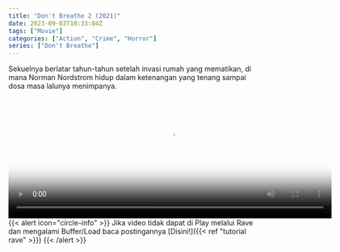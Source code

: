 ```yaml
---
title: "Don't Breathe 2 (2021)"
date: 2023-09-03T10:33:04Z
tags: ["Movie"]
categories: ["Action", "Crime", "Horror"]
series: ["Don't Breathe"]
---
```


Sekuelnya berlatar tahun-tahun setelah invasi rumah yang mematikan, di mana Norman Nordstrom hidup dalam ketenangan yang tenang sampai dosa masa lalunya menimpanya.

<video id="video-2" 
class="art-preview lazy video-js vjs-default-skin vjs-big-play-centered" 
controls preload="auto" 
width="640" 
height="240"
poster="https://www.themoviedb.org/t/p/original/7ZpdQitXpoS4QNWlAOT0X7UF2PO.jpg" 
data-setup='{ "example_option": true, "width": "auto", "height": "auto", "techOrder": ["html5","flash"] }' 
onseeked="true"> <source src="https://kp3d-my.sharepoint.com/personal/ryoo_kp3d_onmicrosoft_com/_layouts/15/download.aspx?share=Eb8_80qbalVDmrkSs8oxu7YBV0Da4KZswCtvlEK9QIefQg" type='video/mp4'>
</video>
<br>
{{< alert icon="circle-info" >}}
Jika video tidak dapat di Play melalui Rave dan mengalami Buffer/Load baca postingannya [Disini!]({{< ref "tutorial rave" >}})
{{< /alert >}}
